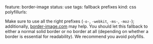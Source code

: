feature: border-image
status: use
tags: fallback prefixes
kind: css
polyfillurls:

Make sure to use all the right prefixes (`-o-`, `-webkit`, `-ms-`, `-moz-`); additionally, [border-image.com](http://border-image.com/) may help. You should let this fallback to either a normal solid border or no border at all (depending on whether a border is essential for readability). We recommend you avoid polyfills. 
